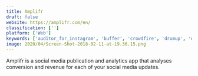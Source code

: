 ```yaml
---
title: Amplifr
draft: false 
website: https://amplifr.com/en/
classification: ['']
platform: ['Web']
keywords: ['auditor_for_instagram', 'buffer', 'crowdfire', 'drumup', 'edgar', 'f5bot', 'falcon.io', 'holly_whitelabel', 'hootsuite', 'jarvis', 'kontentino', 'kuku_analytics', 'oktopost', 'promorepublic', 'ritetag', 'socialbee', 'sociality.io', 'sprinklr', 'stacker', 'sumall', 'tweetdeck', 'dlvr.it']
image: 2020/04/Screen-Shot-2018-02-11-at-19.36.15.png
---
```

Amplifr is a social media publication and analytics app that analyses conversion and revenue for each of your social media updates.